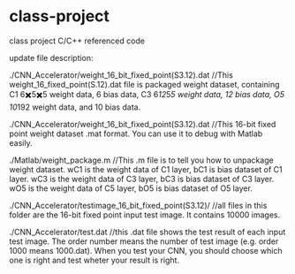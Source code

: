 # class-project
class project C/C++ referenced code

update file description:

./CNN_Accelerator/weight_16_bit_fixed_point(S3.12).dat  //This weight_16_fixed_point(S.12).dat file is packaged weight dataset, containing C1 6✖️5✖️5 weight data, 6 bias data, C3 6*12*5*5 weight data, 12 bias data, O5 10*192 weight data, and 10 bias data. 

./CNN_Accelerator/weight_16_bit_fixed_point(S3.12).dat //This 16-bit fixed point weight dataset .mat format. You can use it to debug with Matlab easily.

./Matlab/weight_package.m //This .m file is to tell you how to unpackage weight dataset. wC1 is the weight data of C1 layer, bC1 is bias dataset of C1 layer. wC3 is the weight data of C3 layer, bC3 is bias dataset of C3 layer. wO5 is the weight data of C5 layer, bO5 is bias dataset of O5 layer.

./CNN_Accelerator/testimage_16_bit_fixed_point(S3.12)/  //all files in this folder are the 16-bit fixed point input test image. It contains 10000 images.

./CNN_Accelerator/test.dat //this .dat file shows the test result of each input test image. The order number means the number of test image (e.g. order 1000 means 1000.dat). When you test your CNN, you should choose which one is right and test wheter your result is right.
